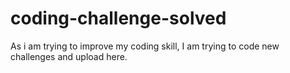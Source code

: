 # coding-challenge-solved
As i am trying to improve my coding skill, I am trying to code new challenges and upload here. 
